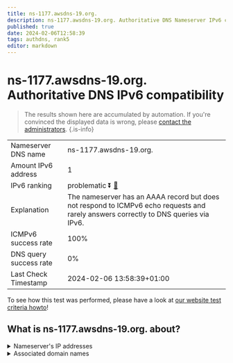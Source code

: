 ```yaml
---
title: ns-1177.awsdns-19.org.
description: ns-1177.awsdns-19.org. Authoritative DNS Nameserver IPv6 compatibility
published: true
date: 2024-02-06T12:58:39
tags: authdns, rank5
editor: markdown
---
```


# ns-1177.awsdns-19.org. Authoritative DNS IPv6 compatibility

> The results shown here are accumulated by automation. If you're convinced the displayed data is wrong, please [contact the administrators](/howto/chat). 
{.is-info}




|   |   |
| - | - |
| Nameserver DNS name | ns-1177.awsdns-19.org.
| Amount IPv6 address | 1
| IPv6 ranking | problematic :arrow_double_down: [🔗](/howto/ranking) |
| Explanation | The nameserver has an AAAA record but does not respond to ICMPv6 echo requests and rarely answers correctly to DNS queries via IPv6. |
| ICMPv6 success rate | 100%|
| DNS query success rate | 0% |
| Last Check Timestamp | 2024-02-06 13:58:39+01:00 |

To see how this test was performed, please have a look at [our website test criteria howto](/howto/testcriteria/authdns)!


## What is ns-1177.awsdns-19.org. about?




<details>
<summary>Nameserver's IP addresses</summary>

2600:9000:5304:9900::1

</details>



<details>
<summary>Associated domain names</summary>

www.berlitz.com

</details>
